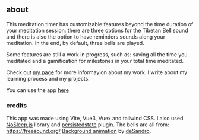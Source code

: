 ## about
This meditation timer has customizable features beyond the time duration of your meditation session: there are three options for the Tibetan Bell sound and there is also the option to have reminders sounds along your meditation. In the end, by default, three bells are played.

Some features are still a work in progress, such as: saving all the time you meditated and a gamification for milestones in your total time meditated.

Check out [my page](https://www.elenavolpato.me/) for more informayion about my work. I write about my learning process and my projects.

You can use the app [here](https://meditate.elenavolpato.me/) 


###  credits  

This app was made using Vite, Vue3, Vuex and tailwind CSS. 
I also used [NoSleep.js](https://github.com/richtr/NoSleep.js/) library and [persistedstate](https://reposhub.com/vuejs/vuex-utilities/robinvdvleuten-vuex-persistedstate.html) plugin.
The bells are all from: https://freesound.org/
[Background animation](https://codepen.io/desandro/pen/BzJkQv) by [deSandro](https://github.com/desandro). 

